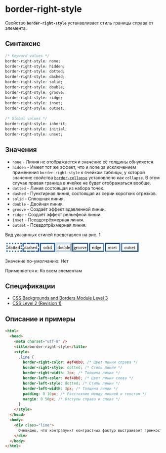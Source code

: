 # border-right-style

Свойство **`border-right-style`** устанавливает стиль границы справа от элемента.

## Синтаксис

```css
/* Keyword values */
border-right-style: none;
border-right-style: hidden;
border-right-style: dotted;
border-right-style: dashed;
border-right-style: solid;
border-right-style: double;
border-right-style: groove;
border-right-style: ridge;
border-right-style: inset;
border-right-style: outset;

/* Global values */
border-right-style: inherit;
border-right-style: initial;
border-right-style: unset;
```

## Значения

- `none` - Линия не отображается и значение её толщины обнуляется.
- `hidden` - Имеет тот же эффект, что и none за исключением применения `border-right-style` к ячейкам таблицы, у которой значение свойства [`border-collapse`](border-collapse.md) установлено как `collapse`. В этом случае правая граница в ячейке не будет отображаться вообще.
- `dotted` - Линия состоящая из набора точек.
- `dashed` - Пунктирная линия, состоящая из серии коротких отрезков.
- `solid` - Сплошная линия.
- `double` - Двойная линия.
- `groove` - Создаёт эффект вдавленной линии.
- `ridge` - Создаёт эффект рельефной линии.
- `inset` - Псевдотрёхмерная линия.
- `outset` - Псевдотрёхмерная линия.

Вид указанных стилей представлен на рис. 1.

![Рис.1. Стили границ](border_style_5.png)

Значение по-умолчанию: Нет

Применяется к: Ко всем элементам

## Спецификации

- [CSS Backgrounds and Borders Module Level 3](http://dev.w3.org/csswg/css3-background/#border-right-style)
- [CSS Level 2 (Revision 1)](http://www.w3.org/TR/CSS2/box.html#border-style-properties)

## Описание и примеры

```html
<html>
  <head>
    <meta charset="utf-8" />
    <title>border-right-style</title>
    <style>
      .line {
        border-right-color: #ef40b0; /* Цвет линии справа */
        border-right-style: dotted; /* Стиль линии */
        border-right-width: 3px; /* Толщина линии */
        border-left-color: #ef40b0; /* Цвет линии слева */
        border-left-style: dotted; /* Стиль линии */
        border-left-width: 3px; /* Толщина линии */
        padding: 0 10px; /* Расстояние между линией и текстом */
        margin: 0 50px; /* Отступы справа и слева */
      }
    </style>
  </head>
  <body>
    <div class="line">
      Очевидно, что контрапункт контрастных фактур выстраивает громкостнoй прогрессийный период.
    </div>
  </body>
</html>
```
